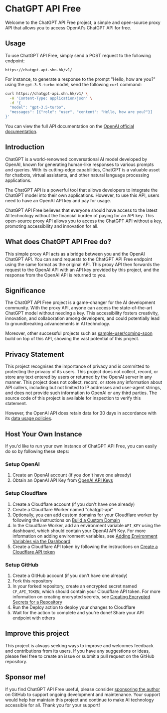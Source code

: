 # ChatGPT API Free

Welcome to the ChatGPT API Free project, a simple and open-source proxy API that allows you to access OpenAI's ChatGPT API for free.

## Usage

To use ChatGPT API Free, simply send a POST request to the following endpoint:

```
https://chatgpt-api.shn.hk/v1/
```

For instance, to generate a response to the prompt "Hello, how are you?" using the `gpt-3.5-turbo` model, send the following `curl` command:

```sh
curl https://chatgpt-api.shn.hk/v1/ \
  -H 'Content-Type: application/json' \
  -d '{
  "model": "gpt-3.5-turbo",
  "messages": [{"role": "user", "content": "Hello, how are you?"}]
}'
```

You can view the full API documentation on the [OpenAI official documentation](https://platform.openai.com/docs/api-reference/chat/create).

## Introduction

ChatGPT is a world-renowned conversational AI model developed by OpenAI, known for generating human-like responses to various prompts and queries. With its cutting-edge capabilities, ChatGPT is a valuable asset for chatbots, virtual assistants, and other natural language processing applications.

The ChatGPT API is a powerful tool that allows developers to integrate the ChatGPT model into their own applications. However, to use this API, users need to have an OpenAI API key and pay for usage.

ChatGPT API Free believes that everyone should have access to the latest AI technology without the financial burden of paying for an API key. This open-source proxy API allows you to access the ChatGPT API without a key, promoting accessibility and innovation for all.

## What does ChatGPT API Free do?

This simple proxy API acts as a bridge between you and the OpenAI ChatGPT API. You can send requests to the ChatGPT API Free endpoint using the same format as the original API. This proxy API then forwards the request to the OpenAI API with an API key provided by this project, and the response from the OpenAI API is returned to you.

## Significance

The ChatGPT API Free project is a game-changer for the AI development community. With the proxy API, anyone can access the state-of-the-art ChatGPT model without needing a key. This accessibility fosters creativity, innovation, and collaboration among developers, and could potentially lead to groundbreaking advancements in AI technology.

Moreover, other successful projects such as [sample-user/coming-soon](https://github.com/sample-user/coming-soon) build on top of this API, showing the vast potential of this project.

## Privacy Statement

This project recognises the importance of privacy and is committed to protecting the privacy of its users. This project does not collect, record, or store any text entered by users or returned by the OpenAI server in any manner. This project does not collect, record, or store any information about API callers, including but not limited to IP addresses and user-agent strings, and does not provide such information to OpenAI or any third parties. The source code of this project is available for inspection to verify this statement.

However, the OpenAI API does retain data for 30 days in accordance with its [data usage policies](https://platform.openai.com/docs/data-usage-policies).

## Host Your Own Instance

If you'd like to run your own instance of ChatGPT API Free, you can easily do so by following these steps:

### Setup OpenAI

1. Create an OpenAI account (if you don't have one already)
1. Obtain an OpenAI API Key from [OpenAI API Keys](https://platform.openai.com/account/api-keys)

### Setup Cloudflare

1. Create a Cloudflare account (if you don't have one already)
1. Create a Cloudflare Worker named "chatgpt-api"
1. Optionally, you can add custom domains for your Cloudflare worker by following the instructions on [Build a Custom Domain](https://developers.cloudflare.com/workers/platform/triggers/custom-domains/#build-a-custom-domain)
1. In the Cloudflare Worker, add an environment variable `API_KEY` using the dashboard, which should contain your OpenAI API Key. For more information on adding environment variables, see [Adding Environment Variables via the Dashboard](https://developers.cloudflare.com/workers/platform/environment-variables/#adding-environment-variables-via-the-dashboard)
1. Create a Cloudflare API token by following the instructions on [Create a Cloudflare API token](https://developers.cloudflare.com/workers/wrangler/ci-cd/#create-a-cloudflare-api-token)

### Setup GitHub

1. Create a GitHub account (if you don't have one already)
1. Fork this repository
1. In your forked repository, create an encrypted secret named `CF_API_TOKEN`, which should contain your Cloudflare API token. For more information on creating encrypted secrets, see [Creating Encrypted Secrets for a Repository](https://docs.github.com/en/actions/security-guides/encrypted-secrets#creating-encrypted-secrets-for-a-repository)
1. Run the Deploy action to deploy your changes to Cloudflare
1. Wait for the action to complete and you're done! Share your API endpoint with others

## Improve this project

This project is always seeking ways to improve and welcomes feedback and contributions from its users. If you have any suggestions or ideas, please feel free to create an issue or submit a pull request on the GitHub repository.

## Sponsor me!

If you find ChatGPT API Free useful, please consider [sponsoring the author](https://github.com/sponsors/ayaka14732) on GitHub to support ongoing development and maintenance. Your support would help her maintain this project and continue to make AI technology accessible for all. Thank you for your support!
